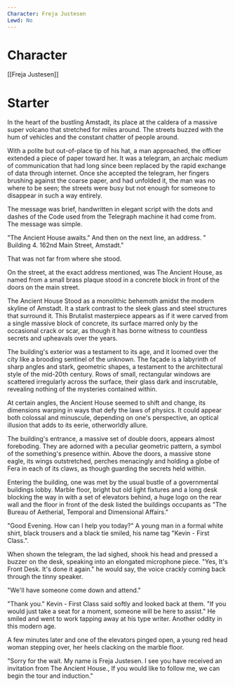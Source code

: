```yaml
---
Character: Freja Justesen
Lewd: No
---
```

# Character
[[Freja Justesen]]

# Starter
In the heart of the bustling Amstadt, its place at the caldera of a massive super volcano that stretched for miles around. The streets buzzed with the hum of vehicles and the constant chatter of people around.

With a polite but out-of-place tip of his hat, a man approached, the officer extended a piece of paper toward her. It was a telegram, an archaic medium of communication that had long since been replaced by the rapid exchange of data through internet. Once she accepted the telegram, her fingers brushing against the coarse paper, and had unfolded it, the man was no where to be seen; the streets were busy but not enough for someone to disappear in such a way entirely.

The message was brief, handwritten in elegant script with the dots and dashes of the Code used from the Telegraph machine it had come from. The message was simple.

"The Ancient House awaits." And then on the next line, an address. " Building 4. 162nd Main Street, Amstadt."

That was not far from where she stood.

On the street, at the exact address mentioned, was The Ancient House, as named from a small brass plaque stood in a concrete block in front of the doors on the main street.

The Ancient House Stood as a monolithic behemoth amidst the modern skyline of Amstadt. It a stark contrast to the sleek glass and steel structures that surround it. This Brutalist masterpiece appears as if it were carved from a single massive block of concrete, its surface marred only by the occasional crack or scar, as though it has borne witness to countless secrets and upheavals over the years.

The building's exterior was a testament to its age, and it loomed over the city like a brooding sentinel of the unknown. The façade is a labyrinth of sharp angles and stark, geometric shapes, a testament to the architectural style of the mid-20th century. Rows of small, rectangular windows are scattered irregularly across the surface, their glass dark and inscrutable, revealing nothing of the mysteries contained within.

At certain angles, the Ancient House seemed to shift and change, its dimensions warping in ways that defy the laws of physics. It could appear both colossal and minuscule, depending on one's perspective, an optical illusion that adds to its eerie, otherworldly allure.

The building's entrance, a massive set of double doors, appears almost foreboding. They are adorned with a peculiar geometric pattern, a symbol of the something's presence within. Above the doors, a massive stone eagle, its wings outstretched, perches menacingly and holding a globe of Fera in each of its claws, as though guarding the secrets held within.

Entering the building, one was met by the usual bustle of a governmental buildings lobby. Marble floor, bright but old light fixtures and a long desk blocking the way in with a set of elevators behind, a huge logo on the rear wall and the floor in front of the desk listed the buildings occupants as "The Bureau of Aetherial, Temporal and Dimensional Affairs."

"Good Evening. How can I help you today?" A young man in a formal white shirt, black trousers and a black tie smiled, his name tag "Kevin - First Class.".

When shown the telegram, the lad sighed, shook his head and pressed a buzzer on the desk, speaking into an elongated microphone piece. "Yes, It's Front Desk. It's done it again." he would say, the voice crackly coming back through the tinny speaker.

"We'll have someone come down and attend."

"Thank you." Kevin - First Class said softly and looked back at them. "If you would just take a seat for a moment, someone will be here to assist." He smiled and went to work tapping away at his type writer. Another oddity in this modern age.

A few minutes later and one of the elevators pinged open, a young red head woman stepping over, her heels clacking on the marble floor.

"Sorry for the wait. My name is Freja Justesen. I see you have received an invitation from The Ancient House., If you would like to follow me, we can begin the tour and induction."